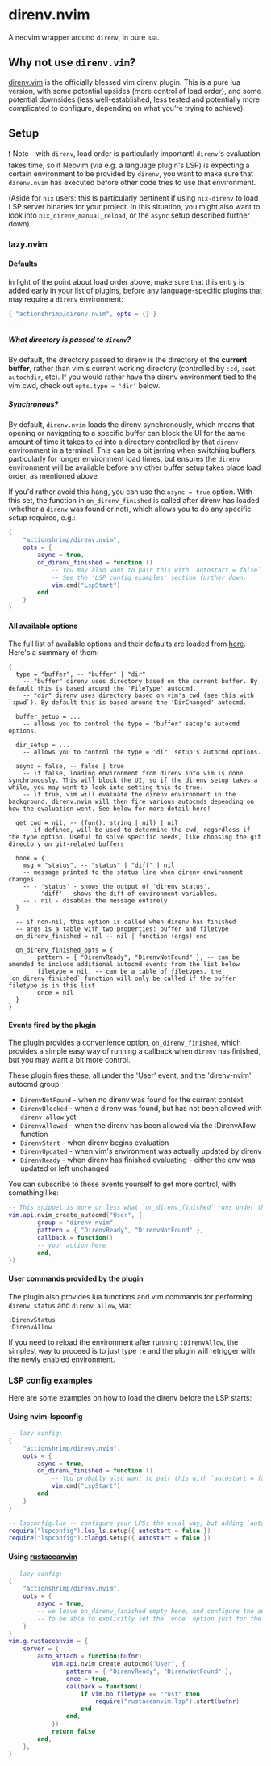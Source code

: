 # direnv.nvim

A neovim wrapper around `direnv`, in pure lua.

## Why not use `direnv.vim`?

[direnv.vim](https://github.com/direnv/direnv.vim) is the officially blessed vim direnv plugin. This is a pure lua version, with some potential upsides (more control of load order), and some potential downsides (less well-established, less tested and potentially more complicated to configure, depending on what you're trying to achieve).

## Setup

:exclamation: Note - with `direnv`, load order is particularly important! `direnv`'s evaluation takes time, so if Neovim (via e.g. a language plugin's LSP) is expecting a certain environment to be provided by `direnv`, you want to make sure that `direnv.nvim` has executed before other code tries to use that environment.

(Aside for `nix` users: this is particularly pertinent if using `nix-direnv` to load LSP server binaries for your project. In this situation, you might also want to look into `nix_direnv_manual_reload`, or the `async` setup described further down).

### lazy.nvim

#### Defaults

In light of the point about load order above, make sure that this entry is added early in your list of plugins, before any language-specific plugins that may require a `direnv` environment:

```lua
{ "actionshrimp/direnv.nvim", opts = {} }
...
```

##### What directory is passed to `direnv`?

By default, the directory passed to direnv is the directory of the __current buffer__, rather than vim's current working directory (controlled by `:cd`, `:set autochdir`, etc). If you would rather have the direnv environment tied to the vim cwd, check out `opts.type = 'dir'` below.

##### Synchronous?

By default, `direnv.nvim` loads the direnv synchronously, which means that opening or navigating to a specific buffer can block the UI for the same amount of time it takes to `cd` into a directory controlled by that `direnv` environment in a terminal. This can be a bit jarring when switching buffers, particularly for longer environment load times, but ensures the `direnv` environment will be available before any other buffer setup takes place load order, as mentioned above.

If you'd rather avoid this hang, you can use the `async = true` option. With this set, the function in `on_direnv_finished` is called after direnv has loaded (whether a `direnv` was found or not), which allows you to do any specific setup required, e.g.:

```lua
{
    "actionshrimp/direnv.nvim",
    opts = {
        async = true,
        on_direnv_finished = function ()
            -- You may also want to pair this with `autostart = false` in any `lspconfig` calls
            -- See the 'LSP config examples' section further down.
            vim.cmd("LspStart")
        end
    }
}
```

#### All available options

The full list of available options and their defaults are loaded from [here](./lua/direnv-nvim/opts.lua). Here's a summary of them:

```
{
  type = "buffer", -- "buffer" | "dir"
    -- "buffer" direnv uses directory based on the current buffer. By default this is based around the 'FileType' autocmd.
    -- "dir" direnv uses directory based on vim's cwd (see this with `:pwd`). By default this is based around the 'DirChanged' autocmd.

  buffer_setup = ...
    -- allows you to control the type = 'buffer' setup's autocmd options.

  dir_setup = ...
    -- allows you to control the type = 'dir' setup's autocmd options.

  async = false, -- false | true
    -- if false, loading environment from direnv into vim is done synchronously. This will block the UI, so if the direnv setup takes a while, you may want to look into setting this to true.
    -- if true, vim will evaluate the direnv environment in the background. direnv.nvim will then fire various autocmds depending on how the evaluation went. See below for more detail here!

  get_cwd = nil, -- (fun(): string | nil) | nil
    -- if defined, will be used to determine the cwd, regardless if the type option. Useful to solve specific needs, like choosing the git directory on git-related buffers

  hook = {
    msg = "status", -- "status" | "diff" | nil
    -- message printed to the status line when direnv environment changes.
    -- - 'status' - shows the output of 'direnv status'.
    -- - 'diff' - shows the diff of environment variables.
    -- - nil - disables the message entirely.
  }

  -- if non-nil, this option is called when direnv has finished
  -- args is a table with two properties: buffer and filetype
  on_direnv_finished = nil -- nil | function (args) end

  on_direnv_finished_opts = {
		pattern = { "DirenvReady", "DirenvNotFound" }, -- can be amended to include additional autocmd events from the list below
        filetype = nil, -- can be a table of filetypes. the `on_direnv_finished` function will only be called if the buffer filetype is in this list
        once = nil
  }
}
```

#### Events fired by the plugin

The plugin provides a convenience option, `on_direnv_finished`, which provides a simple easy way of running a callback when `direnv` has finished, but you may want a bit more control.

These plugin fires these, all under the 'User' event, and the 'direnv-nvim' autocmd group:

- `DirenvNotFound` - when no direnv was found for the current context
- `DirenvBlocked` - when a direnv was found, but has not been allowed with `direnv allow` yet
- `DirenvAllowed` - when the direnv has been allowed via the :DirenvAllow function
- `DirenvStart` - when direnv begins evaluation
- `DirenvUpdated` - when vim's environment was actually updated by direnv
- `DirenvReady` - when direnv has finished evaluating - either the env was updated or left unchanged

You can subscribe to these events yourself to get more control, with something like:

```lua
-- This snippet is more or less what `on_direnv_finished` runs under the hood.
vim.api.nvim_create_autocmd("User", {
        group = "direnv-nvim",
        pattern = { "DirenvReady", "DirenvNotFound" },
        callback = function()
        -- your action here
        end,
})
```

#### User commands provided by the plugin

The plugin also provides lua functions and vim commands for performing `direnv status` and `direnv allow`, via:

```
:DirenvStatus
:DirenvAllow
```

If you need to reload the environment after running `:DirenvAllow`, the simplest way to proceed is to just type `:e` and the plugin will retrigger with the newly enabled environment.

### LSP config examples

Here are some examples on how to load the direnv before the LSP starts:

#### Using nvim-lspconfig

``` lua
-- lazy config:
{
    "actionshrimp/direnv.nvim",
    opts = {
        async = true,
        on_direnv_finished = function ()
            -- You probably also want to pair this with `autostart = false` in any `lspconfig` calls - see 'LSP config examples' below!
            vim.cmd("LspStart")
        end
    }
}

-- lspconfig.lua -- configure your LPSs the usual way, but adding `autostart = false`
require("lspconfig").lua_ls.setup({ autostart = false })
require("lspconfig").clangd.setup({ autostart = false })
```

#### Using [rustaceanvim](https://github.com/mrcjkb/rustaceanvim)

``` lua
-- lazy config:
{
    "actionshrimp/direnv.nvim",
    opts = {
        async = true,
        -- we leave on_direnv_finished empty here, and configure the autocmd manually,
        -- to be able to explicitly set the `once` option just for the `rust` filetype.
    }
}
vim.g.rustaceanvim = {
    server = {
        auto_attach = function(bufnr)
            vim.api.nvim_create_autocmd("User", {
                pattern = { "DirenvReady", "DirenvNotFound" },
                once = true,
                callback = function()
                    if vim.bo.filetype == "rust" then
                        require("rustaceanvim.lsp").start(bufnr)
                    end
                end,
            })
            return false
        end,
    },
}
```

